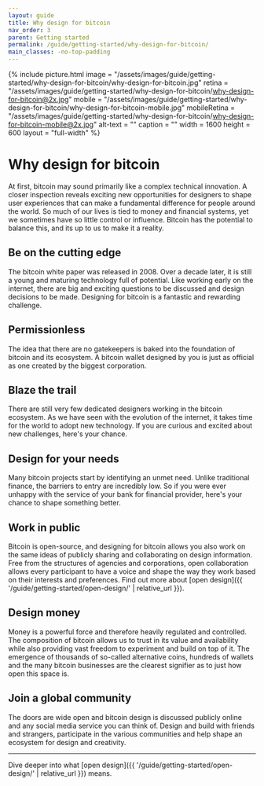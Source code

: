 ```yaml
---
layout: guide
title: Why design for bitcoin
nav_order: 3
parent: Getting started
permalink: /guide/getting-started/why-design-for-bitcoin/
main_classes: -no-top-padding
---
```


<!--

Appeal to designers to join the bitcoin ecosystem

Cutting edge - New design challenges
Few designers
Permissionless
Open design
Opens up industries that had gatekeepers before
Global community and audience

-->

{% include picture.html
   image = "/assets/images/guide/getting-started/why-design-for-bitcoin/why-design-for-bitcoin.jpg"
   retina = "/assets/images/guide/getting-started/why-design-for-bitcoin/why-design-for-bitcoin@2x.jpg"
   mobile = "/assets/images/guide/getting-started/why-design-for-bitcoin/why-design-for-bitcoin-mobile.jpg"
   mobileRetina = "/assets/images/guide/getting-started/why-design-for-bitcoin/why-design-for-bitcoin-mobile@2x.jpg"
   alt-text = ""
   caption = ""
   width = 1600
   height = 600
   layout = "full-width"
%}

# Why design for bitcoin

At first, bitcoin may sound primarily like a complex technical innovation. A closer inspection reveals exciting new opportunities for designers to shape user experiences that can make a fundamental difference for people around the world. So much of our lives is tied to money and financial systems, yet we sometimes have so little control or influence. Bitcoin has the potential to balance this, and its up to us to make it a reality.

## Be on the cutting edge

The bitcoin white paper was released in 2008. Over a decade later, it is still a young and maturing technology full of potential. Like working early on the internet, there are big and exciting questions to be discussed and design decisions to be made. Designing for bitcoin is a fantastic and rewarding challenge.

## Permissionless

The idea that there are no gatekeepers is baked into the foundation of bitcoin and its ecosystem. A bitcoin wallet designed by you is just as official as one created by the biggest corporation.

## Blaze the trail

There are still very few dedicated designers working in the bitcoin ecosystem. As we have seen with the evolution of the internet, it takes time for the world to adopt new technology. If you are curious and excited about new challenges, here's your chance.

## Design for your needs

Many bitcoin projects start by identifying an unmet need. Unlike traditional finance, the barriers to entry are incredibly low. So if you were ever unhappy with the service of your bank for financial provider, here's your chance to shape something better.

## Work in public

Bitcoin is open-source, and designing for bitcoin allows you also work on the same ideas of publicly sharing and collaborating on design information. Free from the structures of agencies and corporations, open collaboration allows every participant to have a voice and shape the way they work based on their interests and preferences. Find out more about [open design]({{ '/guide/getting-started/open-design/' | relative_url }}).

## Design money

Money is a powerful force and therefore heavily regulated and controlled. The composition of bitcoin allows us to trust in its value and availability while also providing vast freedom to experiment and build on top of it. The emergence of thousands of so-called alternative coins, hundreds of wallets and the many bitcoin businesses are the clearest signifier as to just how open this space is.

## Join a global community

The doors are wide open and bitcoin design is discussed publicly online and any social media service you can think of. Design and build with friends and strangers, participate in the various communities and help shape an ecosystem for design and creativity.

---

Dive deeper into what [open design]({{ '/guide/getting-started/open-design/' | relative_url }}) means.


